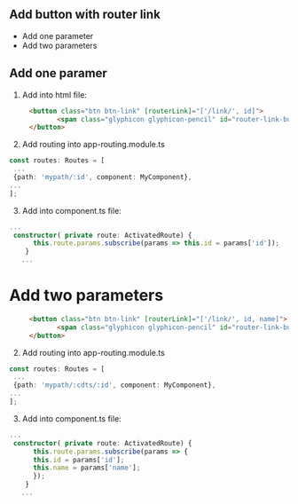 ## Add button with router link
* Add one parameter
* Add two parameters

## Add one paramer
1. Add into html file:

```html
     <button class="btn btn-link" [routerLink]="['/link/', id]">
            <span class="glyphicon glyphicon-pencil" id="router-link-button"></span>
     </button>
```
2. Add routing into app-routing.module.ts
 ```typescript
const routes: Routes = [
  ...
  {path: 'mypath/:id', component: MyComponent},
...
];
```

3. Add into component.ts file:

```typeScript
...
 constructor( private route: ActivatedRoute) {
      this.route.params.subscribe(params => this.id = params['id']);
    }
   ...
```

# Add two parameters
```html
     <button class="btn btn-link" [routerLink]="['/link/', id, name]">
            <span class="glyphicon glyphicon-pencil" id="router-link-button"></span>
     </button>
```

2. Add routing into app-routing.module.ts
 ```typescript
const routes: Routes = [
  ...
  {path: 'mypath/:cdts/:id', component: MyComponent},
...
];
```

3. Add into component.ts file:

```typeScript
...
 constructor( private route: ActivatedRoute) {
      this.route.params.subscribe(params => {
      this.id = params['id'];
      this.name = params['name'];
      });
    }
   ...
```
